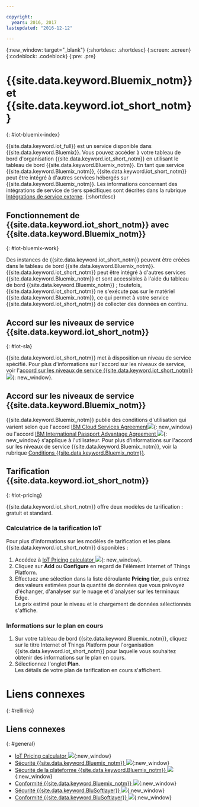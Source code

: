 ```yaml
---

copyright:
  years: 2016, 2017
lastupdated: "2016-12-12"

---
```


{:new_window: target="_blank"}
{:shortdesc: .shortdesc}
{:screen: .screen}
{:codeblock: .codeblock}
{:pre: .pre}

# {{site.data.keyword.Bluemix_notm}} et {{site.data.keyword.iot_short_notm}}
{: #iot-bluemix-index}

{{site.data.keyword.iot_full}} est un service disponible dans {{site.data.keyword.Bluemix}}. Vous pouvez accéder à votre tableau de bord d'organisation {{site.data.keyword.iot_short_notm}} en utilisant le tableau de bord {{site.data.keyword.Bluemix_notm}}. En tant que service {{site.data.keyword.Bluemix_notm}}, {{site.data.keyword.iot_short_notm}} peut être intégré à d'autres services hébergés sur {{site.data.keyword.Bluemix_notm}}. Les informations concernant des intégrations de service de tiers spécifiques sont décrites dans la rubrique [Intégrations de service externe](/extensions/index.html).
{:shortdesc}

## Fonctionnement de {{site.data.keyword.iot_short_notm}} avec {{site.data.keyword.Bluemix_notm}}
{: #iot-bluemix-work}

Des instances de {{site.data.keyword.iot_short_notm}} peuvent être créées dans le tableau de bord {{site.data.keyword.Bluemix_notm}}. {{site.data.keyword.iot_short_notm}} peut être intégré à d'autres services {{site.data.keyword.Bluemix_notm}} et sont accessibles à l'aide du tableau de bord {{site.data.keyword.Bluemix_notm}} ; toutefois, {{site.data.keyword.iot_short_notm}} ne s'exécute pas sur le matériel {{site.data.keyword.Bluemix_notm}}, ce qui permet à votre service {{site.data.keyword.iot_short_notm}} de collecter des données en continu.

## Accord sur les niveaux de service {{site.data.keyword.iot_short_notm}}
{: #iot-sla}

{{site.data.keyword.iot_short_notm}} met à disposition un niveau de service spécifié. Pour plus d'informations sur l'accord sur les niveaux de service, voir l'[accord sur les niveaux de service {{site.data.keyword.iot_short_notm}} ![](../../../icons/launch-glyph.svg)](http://www-03.ibm.com/software/sla/sladb.nsf/pdf/6738-03/$file/i126-6738-03_06-2016_en_US.pdf){: new_window}.

## Accord sur les niveaux de service {{site.data.keyword.Bluemix_notm}}

{{site.data.keyword.Bluemix_notm}} publie des conditions d'utilisation qui varient selon que l'accord [IBM Cloud Services Agreement![](../../../icons/launch-glyph.svg)](http://www-05.ibm.com/support/operations/files/pdf/csa_us.pdf?cm_mc_uid=65870113399114371461368&cm_mc_sid_50200000=1469524513){: new_window} ou l'accord [IBM International Passport Advantage Agreement ![](../../../icons/launch-glyph.svg)](https://www-01.ibm.com/software/passportadvantage/pa_agreements.html){: new_window} s'applique à l'utilisateur. Pour plus d'informations sur l'accord sur les niveaux de service {{site.data.keyword.Bluemix_notm}}, voir la rubrique [Conditions {{site.data.keyword.Bluemix_notm}}](.../.../.../navigation/notices.html#terms).

## Tarification {{site.data.keyword.iot_short_notm}}
{: #iot-pricing}

{{site.data.keyword.iot_short_notm}} offre deux modèles de tarification : gratuit et standard.

### Calculatrice de la tarification IoT
Pour plus d'informations sur les modèles de tarification et les plans {{site.data.keyword.iot_short_notm}} disponibles :
1. Accédez à [IoT Pricing calculator ![](../../../icons/launch-glyph.svg)](http://iot-cost-calculator.ng.bluemix.net/){: new_window}.  
2. Cliquez sur **Add** ou **Configure** en regard de l'élément Internet of Things Platform.
3. Effectuez une sélection dans la liste déroulante **Pricing tier**, puis entrez des valeurs estimées pour la quantité de données que vous prévoyez d'échanger, d'analyser sur le nuage et d'analyser sur les terminaux Edge.  
Le prix estimé pour le niveau et le chargement de données sélectionnés s'affiche.

### Informations sur le plan en cours
1. Sur votre tableau de bord {{site.data.keyword.Bluemix_notm}}, cliquez sur le titre Internet of Things Platform pour l'organisation {{site.data.keyword.iot_short_notm}} pour laquelle vous souhaitez obtenir des informations sur le plan en cours.
2. Sélectionnez l'onglet **Plan**.  
Les détails de votre plan de tarification en cours s'affichent.

# Liens connexes
{: #rellinks}


## Liens connexes
{: #general}

* [IoT Pricing calculator ![](../../../icons/launch-glyph.svg)](http://iot-cost-calculator.ng.bluemix.net/){:new_window}
* [Sécurité {{site.data.keyword.Bluemix_notm}} ![](../../../icons/launch-glyph.svg)](https://console.ng.bluemix.net/docs/security/index.html#security){:new_window}
* [Sécurité de la plateforme {{site.data.keyword.Bluemix_notm}} ![](../../../icons/launch-glyph.svg)](https://console.ng.bluemix.net/docs/security/index.html#platform-security){:new_window}
* [Conformité {{site.data.keyword.Bluemix_notm}} ![](../../../icons/launch-glyph.svg)](https://console.ng.bluemix.net/docs/security/index.html#compliance){:new_window}
* [Sécurité {{site.data.keyword.BluSoftlayer}} ![](../../../icons/launch-glyph.svg)](http://www.softlayer.com/security){:new_window}
* [Conformité {{site.data.keyword.BluSoftlayer}} ![](../../../icons/launch-glyph.svg)](http://www.softlayer.com/compliance){:new_window}
